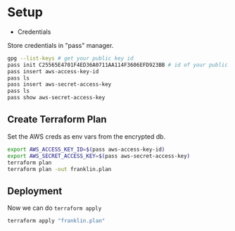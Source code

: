 # Setup

* Credentials

Store credentials in "pass" manager.

```sh
gpg --list-keys # get your public key id
pass init C25565E4701F4ED36A0711AA114F3606EFD923BB # id of your public GPG key
pass insert aws-access-key-id
pass ls
pass insert aws-secret-access-key
pass ls
pass show aws-secret-access-key
```

## Create Terraform Plan

Set the AWS creds as env vars from the encrypted db.

```sh
export AWS_ACCESS_KEY_ID=$(pass aws-access-key-id)
export AWS_SECRET_ACCESS_KEY=$(pass aws-secret-access-key)
terraform plan
terraform plan -out franklin.plan
```

## Deployment

Now we can do `terraform apply`

```sh
terraform apply "franklin.plan"
```
